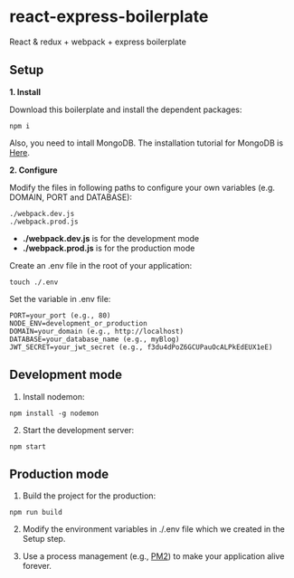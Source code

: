 # react-express-boilerplate
React &amp; redux + webpack + express boilerplate

## Setup

**1. Install**

Download this boilerplate and install the dependent packages:
```
npm i
```
Also, you need to intall MongoDB. The installation tutorial for MongoDB is [Here](https://docs.mongodb.com/manual/installation/).

**2. Configure**

Modify the files in following paths to configure your own variables (e.g. DOMAIN, PORT and DATABASE):

```
./webpack.dev.js
./webpack.prod.js
```
- **./webpack.dev.js** is for the development mode
- **./webpack.prod.js** is for the production mode

Create an .env file in the root of your application:
```
touch ./.env
```
Set the variable in .env file:
```
PORT=your_port (e.g., 80)
NODE_ENV=development_or_production
DOMAIN=your_domain (e.g., http://localhost)
DATABASE=your_database_name (e.g., myBlog)
JWT_SECRET=your_jwt_secret (e.g., f3du4dPoZ6GCUPauOcALPkEdEUX1eE)

```


## Development mode

1. Install nodemon:
```
npm install -g nodemon
```
2. Start the development server:
```
npm start
```

## Production mode

1. Build the project for the production:
```
npm run build
```
2. Modify the environment variables in ./.env file which we created in the Setup step.

3. Use a process management (e.g., [PM2](https://pm2.io/doc/en/runtime/overview/?utm_source=pm2&utm_medium=website&utm_campaign=rebranding)) to make your application alive forever.


